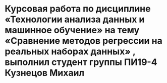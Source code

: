 # Курсовая работа по дисциплине «Технологии анализа данных и машинное обучение» на тему «Сравнение методов регрессии на реальных наборах данных» , выполнил студент группы ПИ19-4 Кузнецов Михаил
